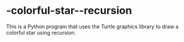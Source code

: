# -colorful-star--recursion
This is a Python program that uses the Turtle graphics library to draw a colorful star using recursion.
